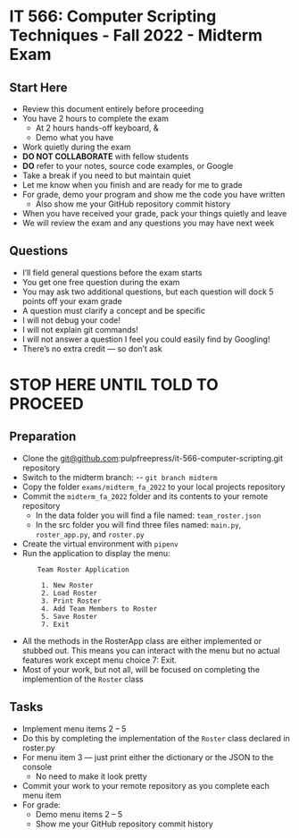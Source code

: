 # IT 566: Computer Scripting Techniques - Fall 2022 - Midterm Exam

## Start Here
- Review this document entirely before proceeding
- You have 2 hours to complete the exam
    - At 2 hours hands-off keyboard, &
    - Demo what you have
- Work quietly during the exam
- **DO NOT COLLABORATE** with fellow students 
- **DO** refer to your notes, source code examples, or Google
- Take a break if you need to but maintain quiet 
- Let me know when you finish and are ready for me to grade 
- For grade, demo your program and show me the code you have written
    - Also show me your GitHub repository commit history
- When you have received your grade, pack your things quietly and leave 
- We will review the exam and any questions you may have next week

## Questions
- I’ll field general questions before the exam starts
- You get one free question during the exam
- You may ask two additional questions, but each question will dock 5 points off your exam grade
- A question must clarify a concept and be specific
- I will not debug your code! 
- I will not explain git commands!
- I will not answer a question I feel you could easily find by Googling!
- There’s no extra credit — so don’t ask


# STOP HERE UNTIL TOLD TO PROCEED


## Preparation
- Clone the git@github.com:pulpfreepress/it-566-computer-scripting.git repository
- Switch to the midterm branch:
    -- `git branch midterm`
- Copy the folder `exams/midterm_fa_2022` to your local projects repository
- Commit the `midterm_fa_2022` folder and its contents to your remote repository
    - In the data folder you will find a file named: `team_roster.json`
    - In the src folder you will find three files named: `main.py`, `roster_app.py`, and `roster.py`
- Create the virtual environment with `pipenv`
- Run the application to display the menu:
```
       Team Roster Application

		1. New Roster
		2. Load Roster
		3. Print Roster
		4. Add Team Members to Roster
		5. Save Roster
		7. Exit
```

- All the methods in the RosterApp class are either implemented or stubbed out. This means you can interact with the menu but no actual features work except menu choice 7: Exit.
- Most of your work, but not all, will be focused on completing the implemention of the `Roster` class

## Tasks
- Implement menu items 2 – 5
- Do this by completing the implementation of the `Roster` class declared in roster.py
- For menu item 3 — just print either the dictionary or the JSON to the console
    - No need to make it look pretty
- Commit your work to your remote repository as you complete each menu item
- For grade:
     - Demo menu items 2 – 5
     - Show me your GitHub repository commit history



